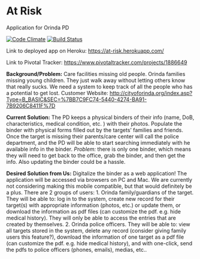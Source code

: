 # At Risk
Application for Orinda PD

[![Code Climate](https://codeclimate.com/github/MattZhao/AtRisk/badges/gpa.svg)](https://codeclimate.com/github/MattZhao/AtRisk)
[![Build Status](https://travis-ci.org/MattZhao/AtRisk.svg?branch=master)](https://travis-ci.org/MattZhao/AtRisk)

Link to deployed app on Heroku: https://at-risk.herokuapp.com/

Link to Pivotal Tracker: https://www.pivotaltracker.com/projects/1886649

**Background/Problem:**
Care facilities missing old people. Orinda families missing young children. They just walk away without letting others know that really sucks. We need a system to keep track of all the people who has a potential to get lost. Customer Website: http://cityoforinda.org/index.asp?Type=B_BASIC&SEC=%7BB7C9FC74-5440-4274-BA91-7B9206C8411F%7D

**Current Solution:**
The PD keeps a physical binders of their info (name, DoB, characteristics, medical condition, etc. ) with their photos. Populate the binder with physical forms filled out by the targets’ families and friends. Once the target is missing their parents/care center will call the police department, and the PD will be able to start searching immediately with he available info in the binder. *Problem:* there is only one binder, which means they will need to get back to the office, grab the binder, and then get the info. Also updating the binder could be a hassle.

**Desired Solution from Us:**
Digitalize the binder as a web application! The application will be accessed via browsers on PC and Mac. We are currently not considering making this mobile compatible, but that would definitely be a plus. There are 2 groups of users: 1. Orinda family/guardians of the target. They will be able to: log in to the system, create new record for their target(s) with appropriate information (photos, etc.) or update them, or download the information as pdf files (can customize the pdf. e.g. hide medical history). They will only be able to access the entries that are created by themselves. 2. Orinda police officers. They will be able to: view all targets stored in the system, delete any record (consider giving family users this feature?), download the information of one target as a pdf file (can customize the pdf. e.g. hide medical history), and with one-click, send the pdfs to police officers (phones, emails), medias, etc..
